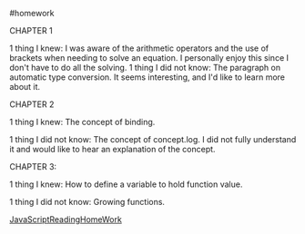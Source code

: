#homework

CHAPTER 1

1 thing I knew:
I was aware of the arithmetic operators and the use of brackets when needing to solve an equation. I personally enjoy this since I don't have to do all the solving.
1 thing I did not know:
The paragraph on automatic type conversion. It seems interesting, and I'd like to learn more about it.

CHAPTER 2

1 thing I knew:
The concept of binding. 

1 thing I did not know:
The concept of concept.log. I did not fully understand it and would like to hear an explanation of the concept.

CHAPTER 3:

1 thing I knew:
How to define a variable to hold function value.

1 thing I did not know:
Growing functions.

[JavaScriptReadingHomeWork](https://github.com/rdwrome/261sp25/blob/main/01Git%26Shell/README.md)

